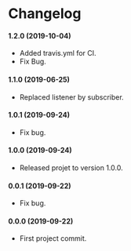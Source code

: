 Changelog
=========

#### 1.2.0 (2019-10-04)

* Added travis.yml for CI.
* Fix Bug.

#### 1.1.0 (2019-06-25)

* Replaced listener by subscriber.

#### 1.0.1 (2019-09-24)

* Fix bug.

#### 1.0.0 (2019-09-24)

* Released projet to version 1.0.0.

#### 0.0.1 (2019-09-22)

* Fix bug.

#### 0.0.0 (2019-09-22)

* First project commit.
